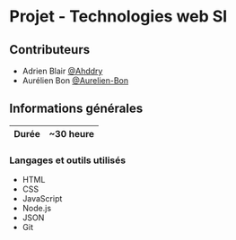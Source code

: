 # Projet - Technologies web SI

## Contributeurs

- Adrien Blair [@Ahddry](https://github.com/Ahddry)
- Aurélien Bon [@Aurelien-Bon](https://github.com/Ahddry)

## Informations générales

|Durée|~30 heure|
|---|---|

### Langages et outils utilisés

- HTML
- CSS
- JavaScript
- Node.js
- JSON
- Git
